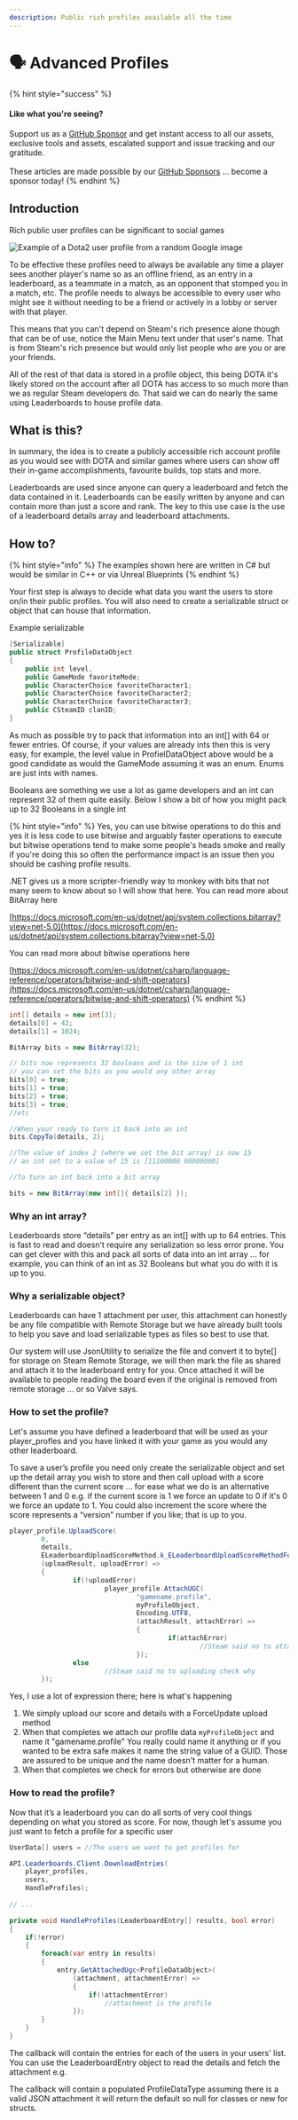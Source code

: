 ```yaml
---
description: Public rich profiles available all the time
---
```


# 🗣 Advanced Profiles

{% hint style="success" %}
#### Like what you're seeing?

Support us as a [GitHub Sponsor](../../become-a-sponsor/) and get instant access to all our assets, exclusive tools and assets, escalated support and issue tracking and our gratitude.\
\
These articles are made possible by our [GitHub Sponsors](../../become-a-sponsor/) ... become a sponsor today!
{% endhint %}

## Introduction

Rich public user profiles can be significant to social games

![Example of a Dota2 user profile from a random Google image](<../../.gitbook/assets/image (395).png>)

To be effective these profiles need to always be available any time a player sees another player's name so as an offline friend, as an entry in a leaderboard, as a teammate in a match, as an opponent that stomped you in a match, etc. The profile needs to always be accessible to every user who might see it without needing to be a friend or actively in a lobby or server with that player.

This means that you can't depend on Steam's rich presence alone though that can be of use, notice the Main Menu text under that user's name. That is from Steam's rich presence but would only list people who are you or are your friends.

All of the rest of that data is stored in a profile object, this being DOTA it's likely stored on the account after all DOTA has access to so much more than we as regular Steam developers do. That said we can do nearly the same using Leaderboards to house profile data.

## What is this?

In summary, the idea is to create a publicly accessible rich account profile as you would see with DOTA and similar games where users can show off their in-game accomplishments, favourite builds, top stats and more.

Leaderboards are used since anyone can query a leaderboard and fetch the data contained in it. Leaderboards can be easily written by anyone and can contain more than just a score and rank. The key to this use case is the use of a leaderboard details array and leaderboard attachments.

## How to?

{% hint style="info" %}
The examples shown here are written in C# but would be similar in C++ or via Unreal Blueprints
{% endhint %}

Your first step is always to decide what data you want the users to store on/in their public profiles. You will also need to create a serializable struct or object that can house that information.&#x20;

Example serializable

```csharp
[Serializable]
public struct ProfileDataObject
{
    public int level,
    public GameMode favoriteMode;
    public CharacterChoice favoriteCharacter1;
    public CharacterChoice favoriteCharacter2;
    public CharacterChoice favoriteCharacter3;
    public CSteamID clanID;
}
```

As much as possible try to pack that information into an int\[] with 64 or fewer entries. Of course, if your values are already ints then this is very easy, for example, the level value in ProfielDataObject above would be a good candidate as would the GameMode assuming it was an enum. Enums are just ints with names.

Booleans are something we use a lot as game developers and an int can represent 32 of them quite easily. Below I show a bit of how you might pack up to 32 Booleans in a single int&#x20;

{% hint style="info" %}
Yes, you can use bitwise operations to do this and yes it is less code to use bitwise and arguably faster operations to execute but bitwise operations tend to make some people's heads smoke and really if you're doing this so often the performance impact is an issue then you should be cashing profile results.



.NET gives us a more scripter-friendly way to monkey with bits that not many seem to know about so I will show that here. You can read more about BitArray here

[https://docs.microsoft.com/en-us/dotnet/api/system.collections.bitarray?view=net-5.0](https://docs.microsoft.com/en-us/dotnet/api/system.collections.bitarray?view=net-5.0)



You can read more about bitwise operations here

[https://docs.microsoft.com/en-us/dotnet/csharp/language-reference/operators/bitwise-and-shift-operators](https://docs.microsoft.com/en-us/dotnet/csharp/language-reference/operators/bitwise-and-shift-operators)
{% endhint %}

```csharp
int[] details = new int[3];
details[0] = 42;
details[1] = 1024;

BitArray bits = new BitArray(32);

// bits now represents 32 booleans and is the size of 1 int
// you can set the bits as you would any other array
bits[0] = true;
bits[1] = true;
bits[2] = true;
bits[3] = true;
//etc

//When your ready to turn it back into an int
bits.CopyTo(details, 2);

//The value of index 2 (where we set the bit array) is now 15
// an int set to a value of 15 is [11100000 00000000]

//To turn an int back into a bit array

bits = new BitArray(new int[]{ details[2] });
```

### Why an int array?

Leaderboards store “details” per entry as an int\[] with up to 64 entries. This is fast to read and doesn’t require any serialization so less error prone. You can get clever with this and pack all sorts of data into an int array … for example, you can think of an int as 32 Booleans but what you do with it is up to you.

### Why a serializable object?

Leaderboards can have 1 attachment per user, this attachment can honestly be any file compatible with Remote Storage but we have already built tools to help you save and load serializable types as files so best to use that.

Our system will use JsonUtility to serialize the file and convert it to byte\[] for storage on Steam Remote Storage, we will then mark the file as shared and attach it to the leaderboard entry for you. Once attached it will be available to people reading the board even if the original is removed from remote storage … or so Valve says.

### How to set the profile?

Let's assume you have defined a leaderboard that will be used as your player\_profles and you have linked it with your game as you would any other leaderboard.

To save a user’s profile you need only create the serializable object and set up the detail array you wish to store and then call upload with a score different than the current score … for ease what we do is an alternative between 1 and 0 e.g. if the current score is 1 we force an update to 0 if it's 0 we force an update to 1. You could also increment the score where the score represents a “version” number if you like; that is up to you.

```csharp
player_profile.UploadScore(
        0, 
        details, 
        ELeaderboardUploadScoreMethod.k_ELeaderboardUploadScoreMethodForceUpdate, 
        (uploadResult, uploadError) =>
        {
                if(!uploadError)
                        player_profile.AttachUGC(
                                "gamename.profile",
                                myProfileObject,
                                Encoding.UTF8,
                                (attachResult, attachError) =>
                                {
                                        if(attachError)
                                                //Steam said no to attaching
                                });
                else
                        //Steam said no to uploading check why
        });
```

Yes, I use a lot of expression there; here is what's happening

1. We simply upload our score and details with a ForceUpdate upload method
2. When that completes we attach our profile data `myProfileObject` and name it "gamename.profile" You really could name it anything or if you wanted to be extra safe makes it name the string value of a GUID. Those are assured to be unique and the name doesn't matter for a human.
3. When that completes we check for errors but otherwise are done

### How to read the profile?

Now that it’s a leaderboard you can do all sorts of very cool things depending on what you stored as score. For now, though let's assume you just want to fetch a profile for a specific user

```csharp
UserData[] users = //The users we want to get profiles for

API.Leaderboards.Client.DownloadEntries(
    player_profiles, 
    users, 
    HandleProfiles);
    
// ...

private void HandleProfiles(LeaderboardEntry[] results, bool error)
{
    if(!error)
    {
        foreach(var entry in results)
        {
            entry.GetAttachedUgc<ProfileDataObject>(
                (attachment, attachmentError) =>
                {
                    if(!attachmentError)
                        //attachment is the profile
                });
        }
    }
}
```

The callback will contain the entries for each of the users in your users' list. You can use the LeaderboardEntry object to read the details and fetch the attachment e.g.

The callback will contain a populated ProfileDataType assuming there is a valid JSON attachment it will return the default so null for classes or new for structs.
